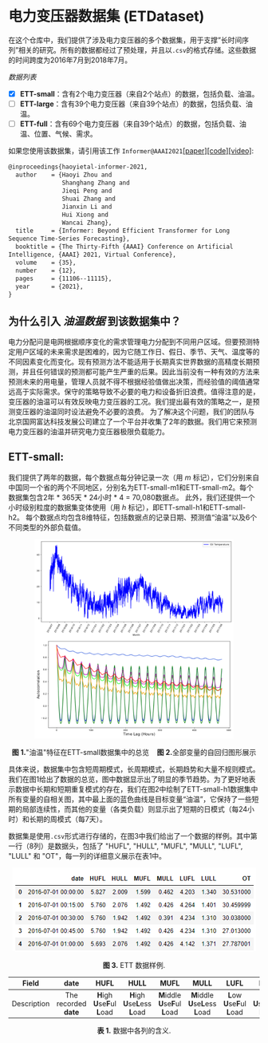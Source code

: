 # 电力变压器数据集 (ETDataset)

在这个仓库中，我们提供了涉及电力变压器的多个数据集，用于支撑”长时间序列”相关的研究。所有的数据都经过了预处理，并且以`.csv`的格式存储。这些数据的时间跨度为2016年7月到2018年7月。

*数据列表*

- [x] **ETT-small**：含有2个电力变压器（来自2个站点）的数据，包括负载、油温。
- [ ] **ETT-large**：含有39个电力变压器（来自39个站点）的数据，包括负载、油温。
- [ ] **ETT-full**：含有69个电力变压器（来自39个站点）的数据，包括负载、油温、位置、气候、需求。

如果您使用该数据集，请引用该工作 `Informer@AAAI2021`[\[paper\]](https://arxiv.org/abs/2012.07436)[\[code\]](https://github.com/zhouhaoyi/Informer2020)[\[video\]](https://slideslive.com/38948878):

```
@inproceedings{haoyietal-informer-2021,
  author    = {Haoyi Zhou and
               Shanghang Zhang and
               Jieqi Peng and
               Shuai Zhang and
               Jianxin Li and
               Hui Xiong and
               Wancai Zhang},
  title     = {Informer: Beyond Efficient Transformer for Long Sequence Time-Series Forecasting},
  booktitle = {The Thirty-Fifth {AAAI} Conference on Artificial Intelligence, {AAAI} 2021, Virtual Conference},
  volume    = {35},
  number    = {12},
  pages     = {11106--11115},
  year      = {2021},
}
```

## 为什么引入 *油温数据* 到该数据集中？

电力分配问是电网根据顺序变化的需求管理电力分配到不同用户区域。但要预测特定用户区域的未来需求是困难的，因为它随工作日、假日、季节、天气、温度等的不同因素变化而变化。现有预测方法不能适用于长期真实世界数据的高精度长期预测，并且任何错误的预测都可能产生严重的后果。因此当前没有一种有效的方法来预测未来的用电量，管理人员就不得不根据经验值做出决策，而经验值的阈值通常远高于实际需求。保守的策略导致不必要的电力和设备折旧浪费。值得注意的是，变压器的油温可以有效反映电力变压器的工况。我们提出最有效的策略之一，是预测变压器的油温同时设法避免不必要的浪费。
为了解决这个问题，我们的团队与北京国网富达科技发展公司建立了一个平台并收集了2年的数据。我们用它来预测电力变压器的油温并研究电力变压器极限负载能力。

## ETT-small:

我们提供了两年的数据，每个数据点每分钟记录一次（用 *m* 标记），它们分别来自中国同一个省的两个不同地区，分别名为ETT-small-m1和ETT-small-m2。每个数据集包含2年 * 365天 * 24小时 * 4 = 70,080数据点。 此外，我们还提供一个小时级别粒度的数据集变体使用（用 *h* 标记），即ETT-small-h1和ETT-small-h2。 每个数据点均包含8维特征，包括数据点的记录日期、预测值“油温”以及6个不同类型的外部负载值。

<p align="center">
<img src="./img/appendix_dataset_year.png" height = "200" alt="" align=center />
<img src="./img/appendix_auto_correlation.png" height = "200" alt="" align=center />
<br><br>
<b>图 1.</b>"油温"特征在ETT-small数据集中的总览&nbsp;&nbsp;&nbsp;&nbsp;<b>图 2.</b>全部变量的自回归图形展示
</p>


具体来说，数据集中包含短周期模式，长周期模式，长期趋势和大量不规则模式。我们在图1给出了数据的总览，图中数据显示出了明显的季节趋势。为了更好地表示数据中长期和短期重复模式的存在，我们在图2中绘制了ETT-small-h1数据集中所有变量的自相关图，其中最上面的蓝色曲线是目标变量“油温”，它保持了一些短期的局部连续性，而其他的变量（各类负载）则显示出了短期的日模式（每24小时）和长期的周模式（每7天）。

数据集是使用`.csv`形式进行存储的，在图3中我们给出了一个数据的样例。其中第一行（8列）是数据头，包括了 "HUFL", "HULL", "MUFL", "MULL", "LUFL", "LULL" 和 "OT"，每一列的详细意义展示在表1中。

<p align="center">
<img src="./img/ETT%20data%20demo.png" height = "168" alt="" align=center />
<br><br>
<b>图 3.</b> ETT 数据样例.
</p>


|    Field    |         date          |              HUFL              |               HULL                |                MUFL                |                MULL                 |              LUFL               |               LULL               |                OT                |
| :---------: | :-------------------: | :----------------------------: | :-------------------------------: | :--------------------------------: | :---------------------------------: | :-----------------------------: | :------------------------------: | :------------------------------: |
| Description | The recorded **date** | **H**igh **U**se**F**ul **L**oad | **H**igh **U**se**L**ess **L**oad | **M**iddle **U**se**F**ul **L**oad | **M**iddle **U**se**L**ess **L**oad | **L**ow **U**se**F**ul **L**oad | **L**ow **U**se**L**ess **L**oad | **O**il **T**emperature (target) |

<p align="center"><b>表 1.</b> 数据中各列的含义.</p>
